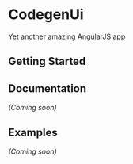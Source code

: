 # CodegenUi

Yet another amazing AngularJS app

## Getting Started

## Documentation
_(Coming soon)_

## Examples
_(Coming soon)_

